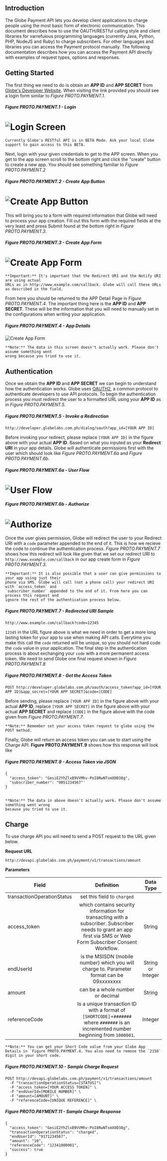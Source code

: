 ## Introduction

The Globe Payment API lets you develop client applications to charge people using the most basic form of electronic communication. This document describes how to use the OAUTH/RESTful calling style and client libraries for varrefuious programming languages (currently Java, Python, PHP, NodeJS and Ruby) to charge subscribers. For other languages and libraries you can access the Payment protocol manually. The following documentation describes how you can access the Payment API directly with examples of request types, options and responses.

## Getting Started

The first thing we need to do is obtain an **APP ID** and **APP SECRET** from [Globe's Developer Website](http://developer.globelabs.com.ph/users/login). When visiting the link provided you should see a login form similar to *Figure PROTO.PAYMENT.1*.

##### Figure PROTO.PAYMENT.1 - Login
![Login Screen](https://raw.github.com/Openovate/rest-docs/master/sms/assets/login.jpg)
====

    Currently Globe's RESTful API is in BETA Mode. Ask your local Globe support to gain access to this BETA.

Next, login with your given credentials to get to the APP screen. When you get to the app screen scroll to the bottom right and click the "create" button to create a new app. You should see something familiar to *Figure PROTO.PAYMENT.2*

##### Figure PROTO.PAYMENT.2 - Create App Button
![Create App Button](https://raw.github.com/Openovate/rest-docs/master/sms/assets/create.jpg)
====

This will bring you to a form with required information that Globe will need to process your app creation. Fill out this form with the required fields at the very least and press Submit found at the bottom right in *Figure PROTO.PAYMENT.3*.

##### Figure PROTO.PAYMENT.3 - Create App Form
![Create App Form](https://raw.github.com/Openovate/rest-docs/master/sms/assets/form.jpg)
====

    **Important:** It's important that the Redirect URI and the Notify URI are using actual 
    URLs as in http://www.example.com/callback. Globe will call these URLs as described in the field.

From here you should be returned to the APP Detail Page in *Figure PROTO.PAYMENT.4*. The important thing here is the **APP ID** and **APP SECRET**. These will be the information that you will need to manually set in the configurations when writing your application.

##### Figure PROTO.PAYMENT.4 - App Details
![Create App Form](https://raw.github.com/Openovate/rest-docs/master/sms/assets/detail.jpg)

    **Note:** The data in this screen doesn't actually work. Please don't assume something went 
    wrong because you tried to use it.

## Authentication

Once we obtain the **APP ID** and **APP SECRET** we can begin to understand how the authentication works. Globe uses [OAUTH2](https://developers.google.com/accounts/docs/OAuth2), a common protocol to authenticate developers to use API protocols. To begin the authentication process you must redirect the user to a formatted URL using your **APP ID** as in *Figure PROTO.PAYMENT.5*.

##### Figure PROTO.PAYMENT.5 - Invoke a Redirection

    http://developer.globelabs.com.ph/dialog/oauth?app_id=[YOUR APP ID]

Before invoking your redirect, please replace `[YOUR APP ID]` in the figure above with your actual **APP ID**. Based on what you inputed as your **Redirect URI** in your app details. Globe will authenticate permissions first with the user which should look like *Figure PROTO.PAYMENT.6a* and *Figure PROTO.PAYMENT.6b*.

##### Figure PROTO.PAYMENT.6a - User Flow
![User Flow](https://raw.github.com/Openovate/rest-docs/master/sms/assets/user.jpg)
====
##### Figure PROTO.PAYMENT.6b - Authorize
![Authorize](https://raw.github.com/Openovate/rest-docs/master/sms/assets/user.jpg)
====

Once the user gives permission, Globe will redirect the user to your Redirect URI with a `code` parameter appended to the end of it. This is how we recieve the code to continue the authentication process. *Figure PROTO.PAYMENT.7* shows how this redirect will look like given that we set our redirect URI to `http://www.example.com/callback` in our app create form in *Figure PROTO.PAYMENT.3*.

    **Important:** It is also possible that a user can give permissions to your app using just their 
    phone via SMS. Globe will call (not a phone call) your redirect URI with `access_token` and 
    `subscriber_number` appended to the end of it. From here you can process this request and 
    ignore the rest of the authentication process below.

##### Figure PROTO.PAYMENT.7 - Redirected URI Sample

    http://www.example.com/callback?code=12345

`12345` in the URL figure above is what we need in order to get a more long lasting token for your app to use when making API calls. Everytime you make this call the `code` returned will be unique, so you should not hard code the `code` value in your application. The final step in the authentication process is about exchanging your `code` with a more permanent access token. We need to send Globe one final request shown in *Figure PROTO.PAYMENT.8*

##### Figure PROTO.PAYMENT.8 - Get the Access Token

    POST http://developer.globelabs.com.ph/oauth/access_token?app_id=[YOUR APP ID]&app_secret=[YOUR APP SECRET]&code=[CODE]

Before sending, please replace `[YOUR APP ID]` in the figure above with your actual **APP ID**, replace `[YOUR APP SECRET]` in the figure above with your actual **APP SECRET** and replace `[CODE]` in the figure above with the code given from *Figure PROTO.PAYMENT.7*. 

    **Note:** Remember set your access token request to globe using the POST method.

Finally, Globe will return an access token you can use to start using the Charge API. **Figure PROTO.PAYMENT.9** shows how this response will look like

##### Figure PROTO.PAYMENT.9 - Access Token via JSON

    {
      "access_token": "GesiE2YhZlxB9VVMhv-PoI8RwNTsmX0D38g",
      "subscriber_number": "9051234567"'
    }

##

    **Note:** The data in above doesn't actually work. Please don't assume something went wrong 
    because you tried to use it.

## Charge

To use charge API you will need to send a POST request to the URL given below.

**Request URL**

    http://devapi.globelabs.com.ph/payment/v1/transactions/amount
    
**Parameters**

| Field | Definition | Data Type |
|-------|:----------:|:---------:|
| transactionOperationStatus | set this field to `charged` |
| access_token | which contains security information for transacting with a subscriber. Subscriber needs to grant an app first via SMS or Web Form Subscriber Consent Workflow. | String |
| endUserId | is the MSISDN (mobile number) which you will charge to. Parameter format can be 09xxxxxxxx | String or Integer |
| amount | can be a whole number or decimal | String |
| referenceCode | Is a unique transaction ID with a format of `[SHORTCODE]`+`#######` where `#######` is an incremented number beginning from `1000001`. | Integer |

    **Note:** You can get your Short Code value from your Globe App Details in `Figure PROTO.PAYMENT.4. You also need to remove the `2158` digit in your short code.

##### Figure PROTO.PAYMENT.10 - Sample Charge Request

    POST http://devapi.globelabs.com.ph/payment/v1/transactions/amount
      -F "transactionOperationStatus=[STATUS]"\
      -F "access_token=[YOUR ACCESS TOKEN]" \
      -F "endUserId=[MOBILE NUMBER]" \
      -F "amount=[AMOUNT]" \
      -F "referenceCode=[UNIQUE REFERENCE]" \
      
##### Figure PROTO.PAYMENT.11 - Sample Charge Response

    {
      "access_token": "GesiE2YhZlxB9VVMhv-PoI8RwNTsmX0D38g",
      "transactionOperationStatus": "charged",
      "endUserId": "9171234567",
      "amount": "10",
      "referenceCode": "12341000001",
      "success": true
    }
